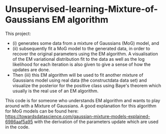 # Unsupervised-learning-Mixture-of-Gaussians EM algorithm
This project:
- (i) generates some data from a mixture of Gaussians (MoG) model, and 
- (ii) subsequently fit a MoG model to the generated data, in order to recover the original parameters using the EM algorithm. A visualisation of the EM variational distribution fit to the data as well as the log likelihood for each iteration is also given to give a sense of how the updates are done. 
- Then (iii) this EM algorithm will be used to fit another mixture of Gaussians model using real data (the constructdata data set) and visualize the posterior for the positive class using Baye's theorem which usually is the real use of an EM algorithm. 


This code is for someone who understands EM algorithm and wants to play around with a Mixture of Gaussians. A good explanation for this algorithm for MoG models can be found here: https://towardsdatascience.com/gaussian-mixture-models-explained-6986aaf5a95 with the derivation of the parameters update which are used in the code.

